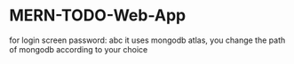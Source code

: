 # MERN-TODO-Web-App

for login screen password: abc
it uses mongodb atlas, you change the path of mongodb according to your choice
